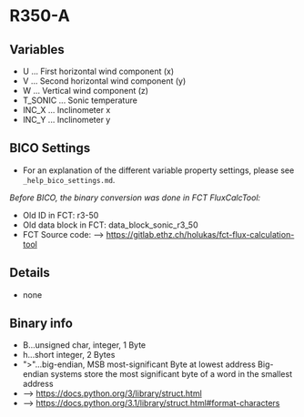 # R350-A

## Variables
- U ...  First horizontal wind component (x)
- V ...  Second horizontal wind component (y)
- W ...  Vertical wind component (z)
- T_SONIC ... Sonic temperature
- INC_X ... Inclinometer x
- INC_Y ... Inclinometer y

## BICO Settings
- For an explanation of the different variable property settings, please see ```_help_bico_settings.md```.

*Before BICO, the binary conversion was done in FCT FluxCalcTool:*
- Old ID in FCT: r3-50
- Old data block in FCT: data_block_sonic_r3_50
- FCT Source code: --> https://gitlab.ethz.ch/holukas/fct-flux-calculation-tool

## Details
- none

## Binary info
- B...unsigned char, integer, 1 Byte
- h...short integer, 2 Bytes
- ">"...big-endian, MSB most-significant Byte at lowest address
     Big-endian systems store the most significant byte of a word in the smallest address
- --> https://docs.python.org/3/library/struct.html
- --> https://docs.python.org/3.1/library/struct.html#format-characters
